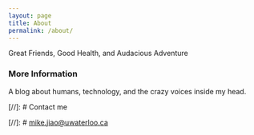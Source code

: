 ```yaml
---
layout: page
title: About
permalink: /about/
---
```


Great Friends, Good Health, and Audacious Adventure

### More Information

A blog about humans, technology, and the crazy voices inside my head.

[//]: # Contact me

[//]: # [mike.jiao@uwaterloo.ca](mailto:mike.jiao@uwaterloo.ca)
